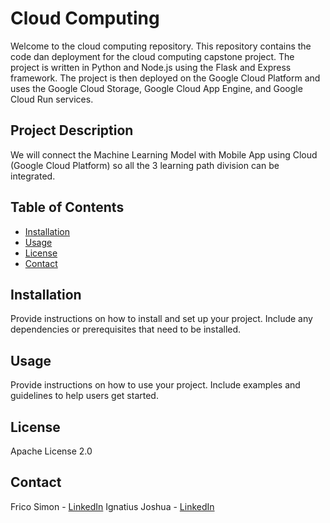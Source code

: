 # Cloud Computing

Welcome to the cloud computing repository. This repository contains the code dan deployment for the cloud computing capstone project. The project is written in Python and Node.js using the Flask and Express framework. The project is then deployed on the Google Cloud Platform and uses the Google Cloud Storage, Google Cloud App Engine, and Google Cloud Run services.

## Project Description

We will connect the Machine Learning Model with Mobile App using Cloud (Google Cloud Platform) so all the 3 learning path division can be integrated.

## Table of Contents

- [Installation](#installation)
- [Usage](#usage)
- [License](#license)
- [Contact](#Contact)

## Installation

Provide instructions on how to install and set up your project. Include any dependencies or prerequisites that need to be installed.

## Usage

Provide instructions on how to use your project. Include examples and guidelines to help users get started.

## License

Apache License 2.0

## Contact

Frico Simon - [LinkedIn](https://www.linkedin.com/in/fricosimon/)
Ignatius Joshua - [LinkedIn](https://www.linkedin.com/in/ignatius-joshua/)
